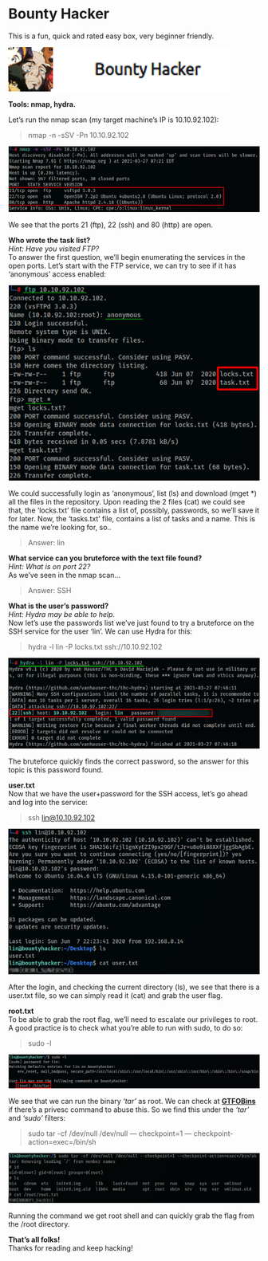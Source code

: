 # Bounty Hacker
This is a fun, quick and rated easy box, very beginner friendly.

![Bounty Hacker](../Images/thm_bounty_hacker_1.png)

**Tools: nmap, hydra.**

Let’s run the nmap scan (my target machine’s IP is 10.10.92.102):
> nmap -n -sSV -Pn 10.10.92.102

![Bounty Hacker](../Images/thm_bounty_hacker_2.png)

We see that the ports 21 (ftp), 22 (ssh) and 80 (http) are open.

**Who wrote the task list?**  
*Hint: Have you visited FTP?*  
To answer the first question, we’ll begin enumerating the services in the open ports. Let’s start with the FTP service, we can try to see if it has ‘anonymous’ access enabled:

![Bounty Hacker](../Images/thm_bounty_hacker_3.png)

We could successfully login as ‘anonymous’, list (ls) and download (mget \*) all the files in the repository. Upon reading the 2 files (cat) we could see that, the ‘locks.txt’ file contains a list of, possibly, passwords, so we’ll save it for later. Now, the ‘tasks.txt’ file, contains a list of tasks and a name. This is the name we’re looking for, so..
> Answer: lin

**What service can you bruteforce with the text file found?**  
*Hint: What is on port 22?*  
As we’ve seen in the nmap scan…
> Answer: SSH

**What is the user’s password?**  
*Hint: Hydra may be able to help.*  
Now let’s use the passwords list we’ve just found to try a bruteforce on the SSH service for the user ‘lin’. We can use Hydra for this:
> hydra -l lin -P locks.txt ssh://10.10.92.102

![Bounty Hacker](../Images/thm_bounty_hacker_4.png)

The bruteforce quickly finds the correct password, so the answer for this topic is this password found.

**user.txt**  
Now that we have the user+password for the SSH access, let’s go ahead and log into the service:
> ssh lin@10.10.92.102

![Bounty Hacker](../Images/thm_bounty_hacker_5.png)

After the login, and checking the current directory (ls), we see that there is a user.txt file, so we can simply read it (cat) and grab the user flag.

**root.txt**  
To be able to grab the root flag, we’ll need to escalate our privileges to root. A good practice is to check what you’re able to run with sudo, to do so:
> sudo -l

![Bounty Hacker](../Images/thm_bounty_hacker_6.png)

We see that we can run the binary *‘tar’* as root. We can check at [**GTFOBins**](https://gtfobins.github.io/) if there’s a privesc command to abuse this. So we find this under the *‘tar’* and *‘sudo’* filters:
> sudo tar -cf /dev/null /dev/null — checkpoint=1 — checkpoint-action=exec=/bin/sh

![Bounty Hacker](../Images/thm_bounty_hacker_7.png)

Running the command we get root shell and can quickly grab the flag from the /root directory.

**That’s all folks!**  
Thanks for reading and keep hacking!

